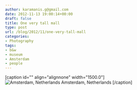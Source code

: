 ```yaml
---
author: karamanis.g@gmail.com
date: 2012-11-13 19:00:14+00:00
draft: false
title: One very tall mall
type: post
url: /blog/2012/11/one-very-tall-mall
categories:
- Photography
tags:
- b&w
- museum
- Amsterdam
- people
---
```


[caption id="" align="alignnone" width="1500.0"]![ Amsterdam, Netherlands ](/images/2012-11-13-201211one-very-tall-mall/20121103-IMG_5153.jpg)
 Amsterdam, Netherlands [/caption]
